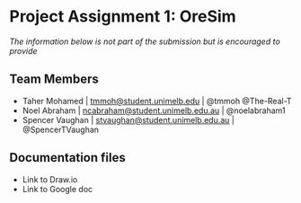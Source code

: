 # Project Assignment 1: OreSim
*The information below is not part of the submission but is encouraged to provide*

 ## Team Members
- Taher Mohamed | tmmoh@student.unimelb.edu | @tmmoh @The-Real-T
- Noel Abraham | ncabraham@student.unimelb.edu.au | @noelabraham1
- Spencer Vaughan | stvaughan@student.unimelb.edu.au | @SpencerTVaughan

 ## Documentation files
- Link to Draw.io 
- Link to Google doc
